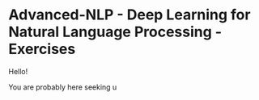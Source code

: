 # Advanced-NLP - Deep Learning for Natural Language Processing - Exercises

Hello!

You are probably here seeking u